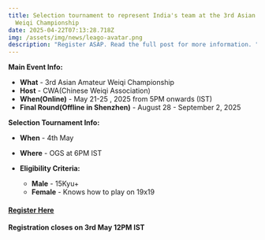 ```yaml
---
title: Selection tournament to represent India's team at the 3rd Asian Amateur
  Weiqi Championship
date: 2025-04-22T07:13:28.718Z
img: /assets/img/news/leago-avatar.png
description: "Register ASAP. Read the full post for more information. "
---
```

**Main Event Info:**

* **What** - 3rd Asian Amateur Weiqi Championship
* **Host** - CWA(Chinese Weiqi Association)
* **When(Online)** - May 21-25 , 2025 from 5PM onwards (IST)
* **Final Round(Offline in Shenzhen)** - August 28 - September 2, 2025

**Selection Tournament Info:**

* **When** - 4th May
* **Where** - OGS at 6PM IST
* **Eligibility Criteria:**

  * **Male** - 15Kyu+
  * **Female** - Knows how to play on 19x19

#### [Register Here](https://forms.gle/Kpk8ByKeq5f5S2dS9)

**Registration closes on 3rd May 12PM IST**